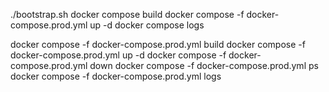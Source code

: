 ./bootstrap.sh
docker compose build
docker compose -f docker-compose.prod.yml up -d
docker compose logs

docker compose -f docker-compose.prod.yml build
docker compose -f docker-compose.prod.yml up -d
docker compose -f docker-compose.prod.yml down
docker compose -f docker-compose.prod.yml ps
docker compose -f docker-compose.prod.yml logs
